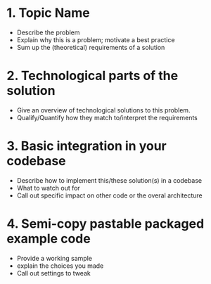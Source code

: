 # 1. Topic Name
* Describe the problem
* Explain why this is a problem; motivate a best practice
* Sum up the (theoretical) requirements of a solution

# 2. Technological parts of the solution
* Give an overview of technological solutions to this problem.
* Qualify/Quantify how they match to/interpret the requirements

# 3. Basic integration in your codebase 
* Describe how to implement this/these solution(s) in a codebase
* What to watch out for 
* Call out specific impact on other code or the overal architecture

# 4. Semi-copy pastable packaged example code
* Provide a working sample
* explain the choices you made
* Call out settings to tweak

